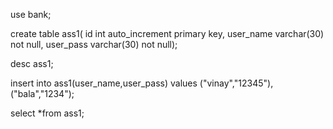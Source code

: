 use bank;

create  table ass1(
id int auto_increment primary key,
user_name varchar(30) not null,
user_pass varchar(30) not null);

desc ass1;

insert into ass1(user_name,user_pass) values
("vinay","12345"),
("bala","1234");

select *from ass1;
